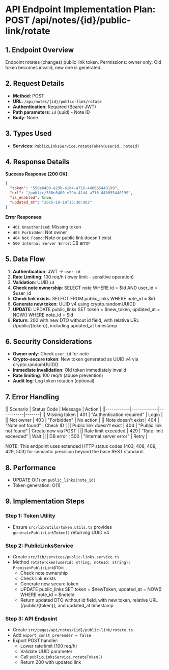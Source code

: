# API Endpoint Implementation Plan: POST /api/notes/{id}/public-link/rotate

## 1. Endpoint Overview

Endpoint rotates (changes) public link token. Permissions: owner only. Old token becomes invalid, new one is generated.

## 2. Request Details

- **Method**: POST
- **URL**: `/api/notes/{id}/public-link/rotate`
- **Authentication**: Required (Bearer JWT)
- **Path parameters**: `id` (uuid) - Note ID
- **Body**: None

## 3. Types Used

- **Services**: `PublicLinksService.rotateToken(userId, noteId)`

## 4. Response Details

**Success Response (200 OK)**:

```json
{
  "token": "550e8400-e29b-41d4-a716-446655440199",
  "url": "/public/550e8400-e29b-41d4-a716-446655440199",
  "is_enabled": true,
  "updated_at": "2025-10-19T15:30:00Z"
}
```

**Error Responses**:

- `401 Unauthorized`: Missing token
- `403 Forbidden`: Not owner
- `404 Not Found`: Note or public link doesn't exist
- `500 Internal Server Error`: DB error

## 5. Data Flow

1. **Authentication**: JWT → `user_id`
2. **Rate Limiting**: 100 req/h (lower limit - sensitive operation)
3. **Validation**: UUID `id`
4. **Check note ownership**: SELECT note WHERE id = $id AND user_id = $user_id
5. **Check link exists**: SELECT FROM public_links WHERE note_id = $id
6. **Generate new token**: UUID v4 using crypto.randomUUID()
7. **UPDATE**: UPDATE public_links SET token = $new_token, updated_at = NOW() WHERE note_id = $id
8. **Return**: 200 with new DTO without id field, with relative URL (/public/{token}), including updated_at timestamp

## 6. Security Considerations

- **Owner only**: Check `user_id` for note
- **Crypto-secure token**: New token generated as UUID v4 via crypto.randomUUID()
- **Immediate invalidation**: Old token immediately invalid
- **Rate limiting**: 100 req/h (abuse prevention)
- **Audit log**: Log token rotation (optional)

## 7. Error Handling

|| Scenario | Status Code | Message | Action |
||------------|-------------|-----------|-------|
|| Missing token | 401 | "Authentication required" | Login |
|| Not owner | 403 | "Forbidden" | No action |
|| Note doesn't exist | 404 | "Note not found" | Check ID |
|| Public link doesn't exist | 404 | "Public link not found" | Create new via POST |
|| Rate limit exceeded | 429 | "Rate limit exceeded" | Wait |
|| DB error | 500 | "Internal server error" | Retry |

NOTE: This endpoint uses extended HTTP status codes (403, 408, 409, 429, 503) for semantic precision beyond the base REST standard.

## 8. Performance

- UPDATE O(1) on `public_links(note_id)`
- Token generation: O(1)

## 9. Implementation Steps

### Step 1: Token Utility

- Ensure `src/lib/utils/token.utils.ts` provides `generatePublicLinkToken()` returning UUID v4

### Step 2: PublicLinksService

- Create `src/lib/services/public-links.service.ts`
- Method `rotateToken(userId: string, noteId: string): Promise<PublicLinkDTO>`:
  - Check note ownership
  - Check link exists
  - Generate new secure token
  - UPDATE public_links SET token = $newToken, updated_at = NOW() WHERE note_id = $noteId
  - Return updated DTO without id field, with new token, relative URL (/public/{token}), and updated_at timestamp

### Step 3: API Endpoint

- Create `src/pages/api/notes/[id]/public-link/rotate.ts`
- Add `export const prerender = false`
- Export POST handler:
  - Lower rate limit (100 req/h)
  - Validate UUID parameter
  - Call `publicLinksService.rotateToken()`
  - Return 200 with updated link
